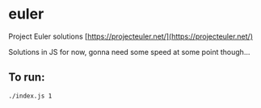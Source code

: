# euler
Project Euler solutions
[https://projecteuler.net/](https://projecteuler.net/)

Solutions in JS for now, gonna need some speed at some point though...

## To run:
```
./index.js 1
```
